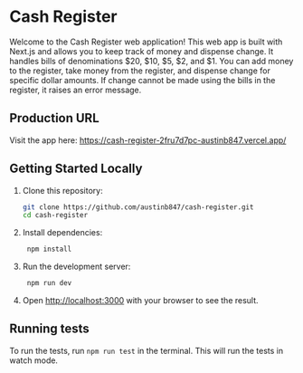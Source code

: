 # Cash Register

Welcome to the Cash Register web application! This web app is built with Next.js and allows you to keep track of money and dispense change. It handles bills of denominations $20, $10, $5, $2, and $1. You can add money to the register, take money from the register, and dispense change for specific dollar amounts. If change cannot be made using the bills in the register, it raises an error message.

## Production URL

Visit the app here: https://cash-register-2fru7d7pc-austinb847.vercel.app/

## Getting Started Locally

1. Clone this repository:

   ```bash
   git clone https://github.com/austinb847/cash-register.git
   cd cash-register
   ```

2. Install dependencies:

   ```bash
    npm install
   ```

3. Run the development server:

   ```bash
    npm run dev
   ```

4. Open [http://localhost:3000](http://localhost:3000) with your browser to see the result.

## Running tests

To run the tests, run `npm run test` in the terminal. This will run the tests in watch mode.
